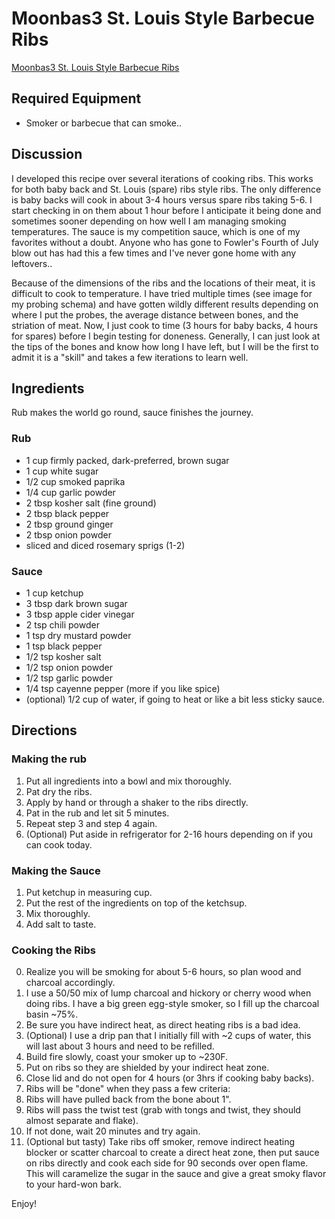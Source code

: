 # Moonbas3 St. Louis Style Barbecue Ribs

[Moonbas3 St. Louis Style Barbecue Ribs](https://i.imgur.com/cnVmd7g.jpg)

## Required Equipment

* Smoker or barbecue that can smoke..

## Discussion

I developed this recipe over several iterations of cooking ribs. This works for both baby back and St. Louis (spare) ribs style ribs. The only difference is baby backs will cook in about 3-4 hours versus spare ribs taking 5-6. I start checking in on them about 1 hour before I anticipate it being done and sometimes sooner depending on how well I am managing smoking temperatures. The sauce is my competition sauce, which is one of my favorites without a doubt. Anyone who has gone to Fowler's Fourth of July blow out has had this a few times and I've never gone home with any leftovers..

Because of the dimensions of the ribs and the locations of their meat, it is difficult to cook to temperature. I have tried multiple times (see image for my probing schema) and have gotten wildly different results depending on where I put the probes, the average distance between bones, and the striation of meat. Now, I just cook to time (3 hours for baby backs, 4 hours for spares) before I begin testing for doneness. Generally, I can just look at the tips of the bones and know how long I have left, but I will be the first to admit it is a "skill" and takes a few iterations to learn well.

## Ingredients

Rub makes the world go round, sauce finishes the journey.

### Rub

* 1 cup firmly packed, dark-preferred, brown sugar
* 1 cup white sugar
* 1/2 cup smoked paprika
* 1/4 cup garlic powder
* 2 tbsp kosher salt (fine ground)
* 2 tbsp black pepper
* 2 tbsp ground ginger
* 2 tbsp onion powder
* sliced and diced rosemary sprigs (1-2)

### Sauce

* 1 cup ketchup
* 3 tbsp dark brown sugar
* 3 tbsp apple cider vinegar
* 2 tsp chili powder
* 1 tsp dry mustard powder
* 1 tsp black pepper
* 1/2 tsp kosher salt
* 1/2 tsp onion powder
* 1/2 tsp garlic powder
* 1/4 tsp cayenne pepper (more if you like spice)
* (optional) 1/2 cup of water, if going to heat or like a bit less sticky sauce.

## Directions

### Making the rub

1. Put all ingredients into a bowl and mix thoroughly.
2. Pat dry the ribs.
3. Apply by hand or through a shaker to the ribs directly.
4. Pat in the rub and let sit 5 minutes.
5. Repeat step 3 and step 4 again.
6. (Optional) Put aside in refrigerator for 2-16 hours depending on if you can cook today.

### Making the Sauce

1. Put ketchup in measuring cup.
2. Put the rest of the ingredients on top of the ketchsup.
3. Mix thoroughly.
4. Add salt to taste.

### Cooking the Ribs

0. Realize you will be smoking for about 5-6 hours, so plan wood and charcoal accordingly.
  1.  I use a 50/50 mix of lump charcoal and hickory or cherry wood when doing ribs. I have a big green egg-style smoker, so I fill up the charcoal basin ~75%.
  2. Be sure you have indirect heat, as direct heating ribs is a bad idea.
  3. (Optional) I use a drip pan that I initially fill with ~2 cups of water, this will last about 3 hours and need to be refilled.
1. Build fire slowly, coast your smoker up to ~230F.
2. Put on ribs so they are shielded by your indirect heat zone.
3. Close lid and do not open for 4 hours (or 3hrs if cooking baby backs).
4. Ribs will be "done" when they pass a few criteria:
  1. Ribs will have pulled back from the bone about 1".
  2. Ribs will pass the twist test (grab with tongs and twist, they should almost separate and flake).
  3. If not done, wait 20 minutes and try again.
5. (Optional but tasty) Take ribs off smoker, remove indirect heating blocker or scatter charcoal to create a direct heat zone, then put sauce on ribs directly and cook each side for 90 seconds over open flame. This will caramelize the sugar in the sauce and give a great smoky flavor to your hard-won bark.

Enjoy!
